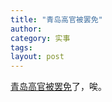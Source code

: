 ```yaml
---
title: "青岛高官被罢免"
author:
category: 实事
tags: 
layout: post
---
```

<a href="http://www.francaisblog.com.cn/node/446">青岛高官被罢免</a>了，唉。

